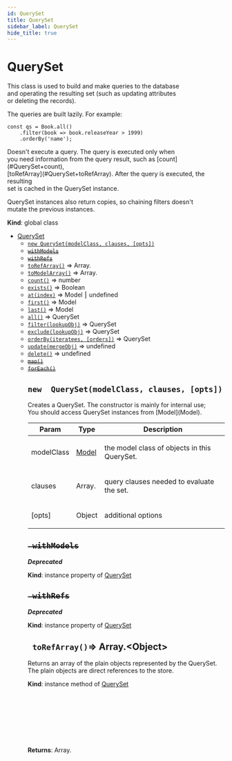 ```yaml
---
id: QuerySet
title: QuerySet
sidebar_label: QuerySet
hide_title: true
---
```


<a name="QuerySet"></a>

#  QuerySet

<p>This class is used to build and make queries to the database<br>
and operating the resulting set (such as updating attributes<br>
or deleting the records).</p>
<p>The queries are built lazily. For example:</p>
<pre class="prettyprint source lang-javascript"><code>const qs = Book.all()
    .filter(book => book.releaseYear > 1999)
    .orderBy('name');
</code></pre>
<p>Doesn't execute a query. The query is executed only when<br>
you need information from the query result, such as [count](#QuerySet+count),<br>
[toRefArray](#QuerySet+toRefArray). After the query is executed, the resulting<br>
set is cached in the QuerySet instance.</p>
<p>QuerySet instances also return copies, so chaining filters doesn't<br>
mutate the previous instances.</p>

**Kind**: global class  

* [QuerySet](#.QuerySet)
    * [`new QuerySet(modelClass, clauses, [opts])`](#.QuerySet)
    * ~~[`withModels`](#queryset+withModels)~~
    * ~~[`withRefs`](#queryset+withRefs)~~
    * [`toRefArray()`](#queryset+toRefArray) ⇒ Array.<Object>
    * [`toModelArray()`](#queryset+toModelArray) ⇒ Array.<Model>
    * [`count()`](#queryset+count) ⇒ number
    * [`exists()`](#queryset+exists) ⇒ Boolean
    * [`at(index)`](#queryset+at) ⇒ Model ⎮ undefined
    * [`first()`](#queryset+first) ⇒ Model
    * [`last()`](#queryset+last) ⇒ Model
    * [`all()`](#queryset+all) ⇒ QuerySet
    * [`filter(lookupObj)`](#queryset+filter) ⇒ QuerySet
    * [`exclude(lookupObj)`](#queryset+exclude) ⇒ QuerySet
    * [`orderBy(iteratees, [orders])`](#queryset+orderBy) ⇒ QuerySet
    * [`update(mergeObj)`](#queryset+update) ⇒ undefined
    * [`delete()`](#queryset+delete) ⇒ undefined
    * ~~[`map()`](#queryset+map)~~
    * ~~[`forEach()`](#queryset+forEach)~~


<a name="QuerySet"></a>

## `new  QuerySet(modelClass, clauses, [opts])`

<p>Creates a QuerySet. The constructor is mainly for internal use;<br>
You should access QuerySet instances from [Model](Model).</p>


| Param | Type | Description |
| --- | --- | --- |
| modelClass | [Model](#.Model) | <p>the model class of objects in this QuerySet.</p> |
| clauses | Array.<any> | <p>query clauses needed to evaluate the set.</p> |
| [opts] | Object | <p>additional options</p> |


<a name="queryset+withModels"></a>

## ~~` withModels`~~

***Deprecated***

**Kind**: instance property of [QuerySet](#.QuerySet)  

<a name="queryset+withRefs"></a>

## ~~` withRefs`~~

***Deprecated***

**Kind**: instance property of [QuerySet](#.QuerySet)  

<a name="queryset+toRefArray"></a>

## ` toRefArray()`⇒ Array.&lt;Object&gt; 

<p>Returns an array of the plain objects represented by the QuerySet.<br>
The plain objects are direct references to the store.</p>

**Kind**: instance method of [QuerySet](#.QuerySet)  
**Returns**: Array.<Object> - <p>references to the plain JS objects represented by<br>
the QuerySet</p>  

<a name="queryset+toModelArray"></a>

## ` toModelArray()`⇒ Array.&lt;Model&gt; 

<p>Returns an array of [Model](Model) instances represented by the QuerySet.</p>

**Kind**: instance method of [QuerySet](#.QuerySet)  
**Returns**: Array.<Model> - <p>model instances represented by the QuerySet</p>  

<a name="queryset+count"></a>

## ` count()`⇒ number 

<p>Returns the number of [Model](Model) instances represented by the QuerySet.</p>

**Kind**: instance method of [QuerySet](#.QuerySet)  
**Returns**: number - <p>length of the QuerySet</p>  

<a name="queryset+exists"></a>

## ` exists()`⇒ Boolean 

<p>Checks if the [QuerySet](#QuerySet) instance has any records matching the query<br>
in the database.</p>

**Kind**: instance method of [QuerySet](#.QuerySet)  
**Returns**: Boolean - <p><code>true</code> if the [QuerySet](#QuerySet) instance contains entities, else <code>false</code>.</p>  

<a name="queryset+at"></a>

## ` at(index)`⇒ Model,undefined 

<p>Returns the [Model](Model) instance at index <code>index</code> in the [QuerySet](#QuerySet) instance if<br>
<code>withRefs</code> flag is set to <code>false</code>, or a reference to the plain JavaScript<br>
object in the model state if <code>true</code>.</p>

**Kind**: instance method of [QuerySet](#.QuerySet)  
**Returns**: [Model](#.Model) ⎮ undefined - <p>a [Model](Model) instance at index<br>
<code>index</code> in the [QuerySet](#QuerySet) instance,<br>
or undefined if the index is out of bounds.</p>  

| Param | Type | Description |
| --- | --- | --- |
| index | number | <p>index of the model instance to get</p> |


<a name="queryset+first"></a>

## ` first()`⇒ Model 

<p>Returns the [Model](Model) instance at index 0 in the [QuerySet](#QuerySet) instance.</p>

**Kind**: instance method of [QuerySet](#.QuerySet)  

<a name="queryset+last"></a>

## ` last()`⇒ Model 

<p>Returns the [Model](Model) instance at index <code>QuerySet.count() - 1</code></p>

**Kind**: instance method of [QuerySet](#.QuerySet)  

<a name="queryset+all"></a>

## ` all()`⇒ QuerySet 

<p>Returns a new [QuerySet](#QuerySet) instance with the same entities.</p>

**Kind**: instance method of [QuerySet](#.QuerySet)  
**Returns**: [QuerySet](#.QuerySet) - <p>a new QuerySet with the same entities.</p>  

<a name="queryset+filter"></a>

## ` filter(lookupObj)`⇒ QuerySet 

<p>Returns a new [QuerySet](#QuerySet) instance with entities that match properties in <code>lookupObj</code>.</p>

**Kind**: instance method of [QuerySet](#.QuerySet)  
**Returns**: [QuerySet](#.QuerySet) - <p>a new [QuerySet](#QuerySet) instance with objects that passed the filter.</p>  

| Param | Type | Description |
| --- | --- | --- |
| lookupObj | Object | <p>the properties to match objects with. Can also be a function.<br> It works the same as <a href="https://lodash.com/docs/#filter">Lodash filter</a>.</p> |


<a name="queryset+exclude"></a>

## ` exclude(lookupObj)`⇒ QuerySet 

<p>Returns a new [QuerySet](#QuerySet) instance with entities that do not match<br>
properties in <code>lookupObj</code>.</p>

**Kind**: instance method of [QuerySet](#.QuerySet)  
**Returns**: [QuerySet](#.QuerySet) - <p>a new [QuerySet](#QuerySet) instance with objects that did not pass the filter.</p>  

| Param | Type | Description |
| --- | --- | --- |
| lookupObj | Object | <p>the properties to unmatch objects with. Can also be a function.<br> It works the same as <a href="https://lodash.com/docs/#reject">Lodash reject</a>.</p> |


<a name="queryset+orderBy"></a>

## ` orderBy(iteratees, [orders])`⇒ QuerySet 

<p>Returns a new [QuerySet](#QuerySet) instance with entities ordered by <code>iteratees</code> in ascending<br>
order, unless otherwise specified. Delegates to <a href="https://lodash.com/docs/#orderBy">Lodash orderBy</a>.</p>

**Kind**: instance method of [QuerySet](#.QuerySet)  
**Returns**: [QuerySet](#.QuerySet) - <p>a new [QuerySet](#QuerySet) with objects ordered by <code>iteratees</code>.</p>  

| Param | Type | Description |
| --- | --- | --- |
| iteratees | Array.<string> ⎮ Array.<function()> | <p>an array where each item can be a string or a<br> function. If a string is supplied, it should<br> correspond to property on the entity that will<br> determine the order. If a function is supplied,<br> it should return the value to order by.</p> |
| [orders] | Array.<(Boolean|'asc'|'desc')> | <p>the sort orders of <code>iteratees</code>. If unspecified, all iteratees<br> will be sorted in ascending order. <code>true</code> and <code>'asc'</code><br> correspond to ascending order, and <code>false</code> and <code>'desc'</code><br> to descending order.</p> |


<a name="queryset+update"></a>

## ` update(mergeObj)`⇒ undefined 

<p>Records an update specified with <code>mergeObj</code> to all the objects<br>
in the [QuerySet](#QuerySet) instance.</p>

**Kind**: instance method of [QuerySet](#.QuerySet)  

| Param | Type | Description |
| --- | --- | --- |
| mergeObj | Object | <p>an object to merge with all the objects in this<br> queryset.</p> |


<a name="queryset+delete"></a>

## ` delete()`⇒ undefined 

<p>Records a deletion of all the objects in this [QuerySet](#QuerySet) instance.</p>

**Kind**: instance method of [QuerySet](#.QuerySet)  

<a name="queryset+map"></a>

## ~~` map()`~~

***Deprecated***

**Kind**: instance method of [QuerySet](#.QuerySet)  

<a name="queryset+forEach"></a>

## ~~` forEach()`~~

***Deprecated***

**Kind**: instance method of [QuerySet](#.QuerySet)  

